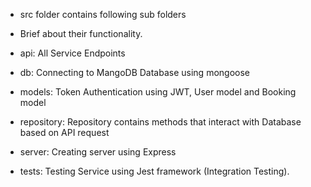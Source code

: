 - src folder contains following sub folders

- Brief about their functionality.
- api: All Service Endpoints

- db: Connecting to MangoDB Database using mongoose

- models: Token Authentication using JWT, User model and Booking model

- repository: Repository contains  methods that interact with Database based on API request

- server: Creating server using Express

- tests: Testing Service using Jest framework (Integration Testing).